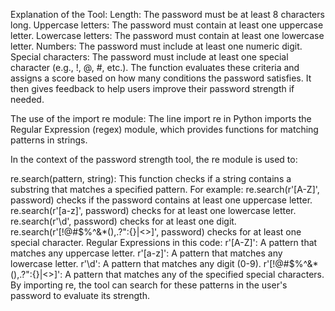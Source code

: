 Explanation of the Tool:
Length: The password must be at least 8 characters long.
Uppercase letters: The password must contain at least one uppercase letter.
Lowercase letters: The password must contain at least one lowercase letter.
Numbers: The password must include at least one numeric digit.
Special characters: The password must include at least one special character (e.g., !, @, #, etc.).
The function evaluates these criteria and assigns a score based on how many conditions the password satisfies. It then gives feedback to help users improve their password strength if needed.

The use of the import re module:
The line import re in Python imports the Regular Expression (regex) module, which provides functions for matching patterns in strings.

In the context of the password strength tool, the re module is used to:

re.search(pattern, string): This function checks if a string contains a substring that matches a specified pattern. For example:
re.search(r'[A-Z]', password) checks if the password contains at least one uppercase letter.
re.search(r'[a-z]', password) checks for at least one lowercase letter.
re.search(r'\d', password) checks for at least one digit.
re.search(r'[!@#$%^&*(),.?":{}|<>]', password) checks for at least one special character.
Regular Expressions in this code:
r'[A-Z]': A pattern that matches any uppercase letter.
r'[a-z]': A pattern that matches any lowercase letter.
r'\d': A pattern that matches any digit (0-9).
r'[!@#$%^&*(),.?":{}|<>]': A pattern that matches any of the specified special characters.
By importing re, the tool can search for these patterns in the user's password to evaluate its strength.